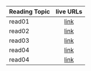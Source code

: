  Reading Topic       | live URLs     |
| :------------- | :----------: |
|  read01 |[link](https://sarataha99.github.io/Reading-Note201/read01)  |
| read02   | [link](https://sarataha99.github.io/Reading-Note201/read02) |
| read03   | [link](https://sarataha99.github.io/Reading-Note201/read03) |
| read04  | [link](https://sarataha99.github.io/Reading-Note201/read04) |
| read04  | [link](https://sarataha99.github.io/Reading-Note201/read05) |
